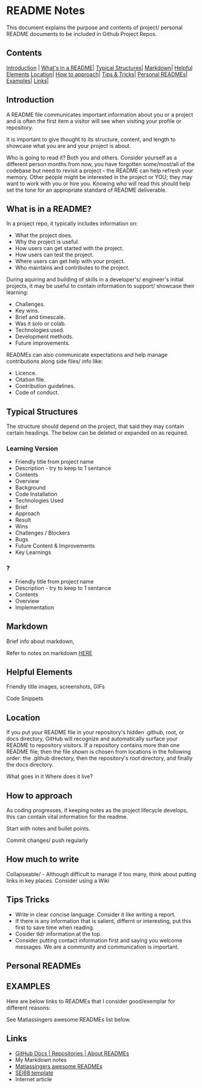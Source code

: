 # README Notes
<!-- TODO: Is there guidance on README length anywhere? -->
<!-- TODO: sei template to do template link doesnt work-->
<!-- TODO: link to md notes working?-->
<!-- TODO: Spellcheck-->

<!-- TODO: *-->
<!-- TODO: *-->
<!-- TODO: *-->
<!-- TODO: *-->
<!-- TODO: *-->
<!-- TODO: *-->
This document explains the purpose and contents of project/ personal README documents to be included in Github Project Repos.

## Contents
[Introduction](#introduction) |
[What's in a README](#what-is-in-a-readme)|
[Typical Structures](#typical-structures)|
[Markdown](#markdown)|
[Helpful Elements](#helpful-elements)
[Location](#location)|
[How to approach](#how-to-approach)|
[Tips & Tricks](#tips-tricks)|
[Personal READMEs](#personal-readmes)|
[Examples](#examples)|
[Links](#links)|

## Introduction
A README file communicates important information about you or a project and is often the first item a visitor will see when visiting your profile or repository. 

It is important to give thought to its structure, content, and length to showcase what you are and your project is about.

Who is going to read it? Both you and others. Consider yourself as a different person months from now, you have forgotten some/most/all of the codebase but need to revisit a project - the README can help refresh your memory. Other people might be interested in the project or YOU; they may want to work with you or hire you. Knowing who will read this should help set the tone for an appropriate standard of README deliverable.

## What is in a README?
In a project repo, it typically includes information on:

- What the project does.
- Why the project is useful.
- How users can get started with the project.
- How users can test the project.
- Where users can get help with your project.
- Who maintains and contributes to the project.

During aquiring and building of skills in a developer's/ engineer's initial projects, it may be useful to contain information to support/ showcase their learning:
- Challenges.
- Key wins.
- Brief and timescale.
- Was it solo or colab.
- Technologies used.
- Development methods.
- Future improvements.

READMEs can also communicate expectations and help manage contributions along side files/ info like:
- Licence.
- Citation file.
- Contribution guidelines.
- Code of conduct.

## Typical Structures

The structure should depend on the project, that said they may contain certain headings. The below can be deleted or expanded on as required.

### Learning Version
- Friendly title from project name
- Description - try to keep to 1 sentance
- Contents
- Overview
- Background
- Code Installation
- Technologies Used
- Brief
- Approach
- Result
- Wins
- Challenges / Blockers
- Bugs
- Future Content & Improvements
- Key Learnings

### ?
- Friendly title from project name
- Description - try to keep to 1 sentance
- Contents
- Overview
- Implementation

<LINK TO EXAMPLE/TYPICAL STRUCTURES>
<LINK TO TEMPLATES>

## Markdown
Brief info about markdown, 

Refer to notes on markdown [HERE](#https://github.com/nedd-ludd/reference-github/blob/main/markdown/markdowns.md)

## Helpful Elements
Friendly title 
images, screenshots, GIFs

Code Snippets

## Location
If you put your README file in your repository's hidden .github, root, or docs directory, GitHub will recognize and automatically surface your README to repository visitors.
If a repository contains more than one README file, then the file shown is chosen from locations in the following order: the .github directory, then the repository's root directory, and finally the docs directory.

What goes in it
Where does it live?

## How to approach
As coding progresses, if keeping notes as the project lifecycle develops, this can contain vital information for the readme.

Start with notes and bullet points. 



Commit changes/ push regularly

## How much to write

Collapseable/ - Although difficult to manage if too many, think about putting links in key places.
Consider using a Wiki


## Tips Tricks

- Write in clear concise language. Consider it like writing a report. 
- If there is any information that is salient, differnt or interesting, put this first to save time when reading.
- Cosider tldr information at the top.
- Consider putting contact information first and saying you welcome messages. We are a community and communication is important.


## Personal READMEs


## EXAMPLES
Here are below links to READMEs that I consider good/exemplar for different reasons:

See Matiassingers awesome READMEs list below.

## Links

- [GitHub Docs | Repositories | About READMEs](https://docs.github.com/en/repositories/managing-your-repositorys-settings-and-features/customizing-your-repository/about-readmes)
- My Markdown notes
- [Matiassingers awesome READMEs](https://github.com/matiassingers/awesome-readme)
- [SEI68 template](#readmes/sei-template.odt)
- Internet article